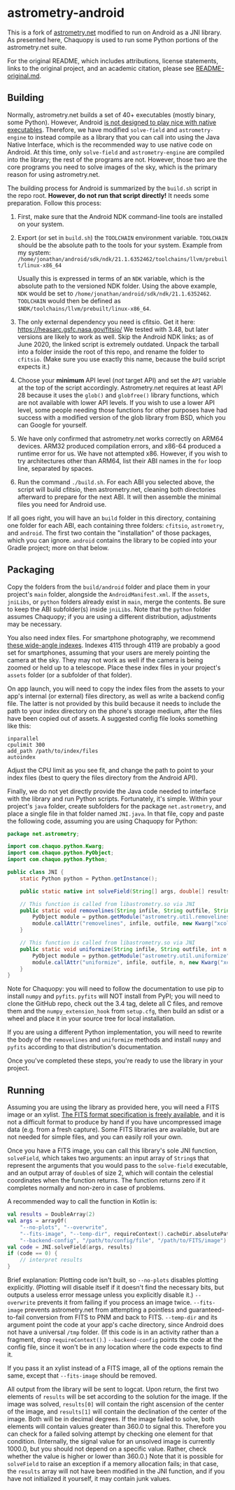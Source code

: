 # astrometry-android
This is a fork of [astrometry.net](https://github.com/dstndstn/astrometry.net) modified to run on Android as a JNI library.
As presented here, Chaquopy is used to run some Python portions of the astrometry.net suite.

For the original README, which includes attributions, license statements, links to the original project, and an academic citation,
please see [README-original.md](https://github.com/DiDacTex/astrometry-android/blob/master/README-original.md).

## Building

Normally, astrometry.net builds a set of 40+ executables (mostly binary, some Python).
However, Android [is not designed to play nice with native executables](https://stackoverflow.com/questions/16179062/using-exec-with-ndk).
Therefore, we have modified `solve-field` and `astrometry-engine` to instead compile as a library
that you can call into using the Java Native Interface, which is the recommended way to use native code on Android.
At this time, only `solve-field` and `astrometry-engine` are compiled into the library; the rest of the programs are not.
However, those two are the core programs you need to solve images of the sky, which is the primary reason for using astrometry.net.

The building process for Android is summarized by the `build.sh` script in the repo root.
**However, do not run that script directly!** It needs some preparation.
Follow this process:

1. First, make sure that the Android NDK command-line tools are installed on your system.
1. Export (or set in `build.sh`) the `TOOLCHAIN` environment variable.
   `TOOLCHAIN` should be the absolute path to the tools for your system.
   Example from my system: `/home/jonathan/android/sdk/ndk/21.1.6352462/toolchains/llvm/prebuilt/linux-x86_64`
   
   Usually this is expressed in terms of an `NDK` variable, which is the absolute path to the versioned NDK folder.
   Using the above example, `NDK` would be set to `/home/jonathan/android/sdk/ndk/21.1.6352462`.
   `TOOLCHAIN` would then be defined as `$NDK/toolchains/llvm/prebuilt/linux-x86_64`.
1. The only external dependency you need is cfitsio. Get it here: https://heasarc.gsfc.nasa.gov/fitsio/
   We tested with 3.48, but later versions are likely to work as well.
   Skip the Android NDK links; as of June 2020, the linked script is extremely outdated.
   Unpack the tarball into a folder inside the root of this repo, and rename the folder to `cfitsio`.
   (Make sure you use exactly this name, because the build script expects it.)
1. Choose your **minimum** API level (*not* target API) and set the `API` variable at the top of the script accordingly.
   Astrometry.net requires at least API 28 because it uses the `glob()` and `globfree()` library functions,
   which are not available with lower API levels.
   If you wish to use a lower API level, some people needing those functions for other purposes
   have had success with a modified version of the glob library from BSD, which you can Google for yourself.
1. We have only confirmed that astrometry.net works correctly on ARM64 devices.
   ARM32 produced compilation errors, and x86-64 produced a runtime error for us. We have not attempted x86.
   However, if you wish to try architectures other than ARM64,
   list their ABI names in the `for` loop line, separated by spaces.
1. Run the command `./build.sh`. For each ABI you selected above, the script will build cfitsio,
   then astrometry.net, cleaning both directories afterward to prepare for the next ABI.
   It will then assemble the minimal files you need for Android use.

If all goes right, you will have an `build` folder in this directory, containing one folder for each ABI,
each containing three folders: `cfitsio`, `astrometry`, and `android`.
The first two contain the "installation" of those packages, which you can ignore.
`android` contains the library to be copied into your Gradle project; more on that below.

## Packaging

Copy the folders from the `build/android` folder and place them in your project's `main` folder, alongside the `AndroidManifest.xml`.
If the `assets`, `jniLibs`, or `python` folders already exist in `main`, merge the contents.
Be sure to keep the ABI subfolder(s) inside `jniLibs`.
Note that the `python` folder assumes Chaquopy; if you are using a different distribution, adjustments may be necessary.

You also need index files. For smartphone photography, we recommend [these wide-angle indexes](http://data.astrometry.net/4100/).
Indexes 4115 through 4119 are probably a good set for smartphones, assuming that your users are merely pointing the camera at the sky.
They may not work as well if the camera is being zoomed or held up to a telescope.
Place these index files in your project's `assets` folder (or a subfolder of that folder).

On app launch, you will need to copy the index files from the assets to your app's internal (or external) files directory,
as well as write a backend config file.
The latter is not provided by this build because it needs to include the path to your index directory on the phone's storage medium,
after the files have been copied out of assets. A suggested config file looks something like this:

```
inparallel
cpulimit 300
add_path /path/to/index/files
autoindex
```

Adjust the CPU limit as you see fit, and change the path to point to your index files
(best to query the files directory from the Android API).

Finally, we do not yet directly provide the Java code needed to interface with the library and run Python scripts.
Fortunately, it's simple.
Within your project's `java` folder, create subfolders for the package `net.astrometry`,
and place a single file in that folder named `JNI.java`.
In that file, copy and paste the following code, assuming you are using Chaquopy for Python:

```java
package net.astrometry;

import com.chaquo.python.Kwarg;
import com.chaquo.python.PyObject;
import com.chaquo.python.Python;

public class JNI {
    static Python python = Python.getInstance();

    public static native int solveField(String[] args, double[] results);

    // This function is called from libastrometry.so via JNI
    public static void removelines(String infile, String outfile, String xcol, String ycol) {
        PyObject module = python.getModule("astrometry.util.removelines");
        module.callAttr("removelines", infile, outfile, new Kwarg("xcol", xcol), new Kwarg("ycol", ycol));
    }

    // This function is called from libastrometry.so via JNI
    public static void uniformize(String infile, String outfile, int n, String xcol, String ycol) {
        PyObject module = python.getModule("astrometry.util.uniformize");
        module.callAttr("uniformize", infile, outfile, n, new Kwarg("xcol", xcol), new Kwarg("ycol", ycol));
    }
}
```

Note for Chaquopy: you will need to follow the documentation to use pip to install `numpy` and `pyfits`.
`pyfits` will NOT install from PyPI;
you will need to clone the GitHub repo, check out the 3.4 tag, delete all C files,
and remove them and the `numpy_extension_hook` from `setup.cfg`,
then build an sdist or a wheel and place it in your source tree for local installation.

If you are using a different Python implementation,
you will need to rewrite the body of the `removelines` and `uniformize` methods
and install `numpy` and `pyfits` according to that distribution's documentation.

Once you've completed these steps, you're ready to use the library in your project.

## Running

Assuming you are using the library as provided here, you will need a FITS image or an xylist.
[The FITS format specification is freely available](https://fits.gsfc.nasa.gov/fits_documentation.html),
and it is not a difficult format to produce by hand if you have uncompressed image data (e.g. from a fresh capture).
Some FITS libraries are available, but are not needed for simple files, and you can easily roll your own.

Once you have a FITS image, you can call this library's sole JNI function, `solveField`, which takes two arguments:
an input array of `String`s that represent the arguments that you would pass to the `solve-field` executable, and
an output array of `double`s of size 2, which will contain the celestial coordinates when the function returns.
The function returns zero if it completes normally and non-zero in case of problems.

A recommended way to call the function in Kotlin is:

```kotlin
val results = DoubleArray(2)
val args = arrayOf(
    "--no-plots", "--overwrite",
    "--fits-image", "--temp-dir", requireContext().cacheDir.absolutePath
    "--backend-config", "/path/to/config/file", "/path/to/FITS/image")
val code = JNI.solveField(args, results)
if (code == 0) {
    // interpret results
}
```

Brief explanation:
Plotting code isn't built, so `--no-plots` disables plotting explicitly.
(Plotting will disable itself if it doesn't find the necessary bits,
but outputs a useless error message unless you explicitly disable it.)
`--overwrite` prevents it from failing if you process an image twice.
`--fits-image` prevents astrometry.net from attempting a pointless and
guaranteed-to-fail conversion from FITS to PNM and back to FITS.
`--temp-dir` and its argument point the code at your app's cache directory,
since Android does not have a universal `/tmp` folder.
(If this code is in an activity rather than a fragment, drop `requireContext()`.)
`--backend-config` points the code at the config file,
since it won't be in any location where the code expects to find it.

If you pass it an xylist instead of a FITS image, all of the options remain the same,
except that `--fits-image` should be removed.

All output from the library will be sent to logcat.
Upon return, the first two elements of `results` will be set according to the solution for the image.
If the image was solved, `results[0]` will contain the right ascension of the center of the image,
and `results[1]` will contain the declination of the center of the image. Both will be in decimal degrees.
If the image failed to solve, both elements will contain values greater than 360.0 to signal this.
Therefore you can check for a failed solving attempt by checking one element for that condition.
(Internally, the signal value for an unsolved image is currently 1000.0,
but you should not depend on a specific value. Rather, check whether the value is higher or lower than 360.0.)
Note that it is possible for `solveField` to raise an exception if a memory allocation fails;
in that case, the `results` array will not have been modified in the JNI function,
and if you have not initialized it yourself, it may contain junk values.
